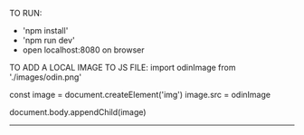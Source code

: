 TO RUN:
- 'npm install'
- 'npm run dev'
- open localhost:8080 on browser


TO ADD A LOCAL IMAGE TO JS FILE:
import odinImage from './images/odin.png'

const image = document.createElement('img')
image.src = odinImage

document.body.appendChild(image)

--------------------------------------------------

